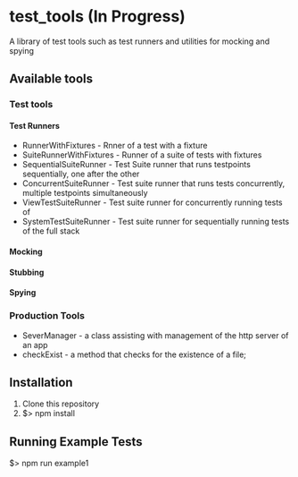 # test_tools (In Progress)
A library of test tools such as test runners and utilities for mocking and spying

## Available tools
### Test tools
#### Test Runners
* RunnerWithFixtures - Rnner of a test with a fixture
* SuiteRunnerWithFixtures - Runner of a suite of tests with fixtures
* SequentialSuiteRunner - Test Suite runner that runs testpoints sequentially, one after the other
* ConcurrentSuiteRunner - Test suite runner that runs tests concurrently, multiple testpoints simultaneously
* ViewTestSuiteRunner - Test suite runner for concurrently running tests of 
* SystemTestSuiteRunner - Test suite runner for sequentially running tests of the full stack
#### Mocking
#### Stubbing
#### Spying
### Production Tools
* SeverManager - a class assisting with management of the http server of an app
* checkExist - a method that checks for the existence of a file;

## Installation 
1. Clone this repository
2. $> npm install

## Running Example Tests
$> npm run example1
